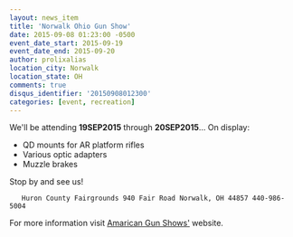 ```yaml
---
layout: news_item
title: 'Norwalk Ohio Gun Show'
date: 2015-09-08 01:23:00 -0500
event_date_start: 2015-09-19
event_date_end: 2015-09-20
author: prolixalias
location_city: Norwalk
location_state: OH
comments: true
disqus_identifier: '20150908012300'
categories: [event, recreation]
---
```


We'll be attending **19SEP2015** through **20SEP2015**... On display:

* QD mounts for AR platform rifles
* Various optic adapters
* Muzzle brakes

Stop by and see us!

`    Huron County Fairgrounds
    940 Fair Road
    Norwalk, OH 44857
    440-986-5004
`

For more information visit [Amarican Gun Shows'](http://www.americangunshows.com/GunShows/) website.
